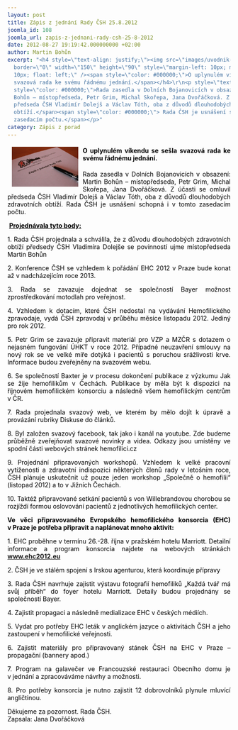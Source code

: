 ```yaml
---
layout: post
title: Zápis z jednání Rady ČSH 25.8.2012
joomla_id: 108
joomla_url: zapis-z-jednani-rady-csh-25-8-2012
date: 2012-08-27 19:19:42.000000000 +02:00
author: Martin Bohůn
excerpt: "<h4 style=\"text-align: justify;\"><img src=\"images/uvodnik-clanku-foto/zapis_rada.jpg\"
  border=\"0\" width=\"150\" height=\"90\" style=\"margin-left: 10px; margin-right:
  10px; float: left;\" /><span style=\"color: #000000;\">O uplynulém víkendu se sešla
  svazová rada ke svému řádnému jednání.</span></h4>\r\n<p style=\"text-align: justify;\"><span
  style=\"color: #000000;\">Rada zasedla v Dolních Bojanovicích v obsazení: Martin
  Bohůn – místopředseda, Petr Grim, Michal Skořepa, Jana Dvořáčková. Z účasti se omluvil
  předseda ČSH Vladimír Dolejš a Václav Tóth, oba z důvodů dlouhodobých zdravotních
  obtíží.</span><span style=\"color: #000000;\"> Rada ČSH je usnášení schopná i v tomto
  zasedacím počtu.</span></p>"
category: Zápis z porad
---
```

<h4 style="text-align: justify;"><img src="images/uvodnik-clanku-foto/zapis_rada.jpg" border="0" width="150" height="90" style="margin-left: 10px; margin-right: 10px; float: left;" /><span style="color: #000000;">O uplynulém víkendu se sešla svazová rada ke svému řádnému jednání.</span></h4>

<p style="text-align: justify;"><span style="color: #000000;">Rada zasedla v Dolních Bojanovicích v obsazení: Martin Bohůn – místopředseda, Petr Grim, Michal Skořepa, Jana Dvořáčková. Z účasti se omluvil předseda ČSH Vladimír Dolejš a Václav Tóth, oba z důvodů dlouhodobých zdravotních obtíží.</span><span style="color: #000000;"> Rada ČSH je usnášení schopná i v tomto zasedacím počtu.</span></p>



<p> <span style="text-decoration: underline;"><strong><span style="color: #000000; text-decoration: underline;">Projednávala tyto body:</span></strong></span></p>

<p style="text-align: justify;"><span style="color: #000000;">1. Rada ČSH projednala a schválila, že z důvodu dlouhodobých zdravotních obtíží předsedy ČSH Vladimíra Dolejše se povinností ujme místopředseda Martin Bohůn</span></p>

<p style="text-align: justify;"><span style="color: #000000;">2. Konference ČSH se vzhledem k pořádání EHC 2012 v Praze bude konat až v nadcházejícím roce 2013.</span></p>

<p style="text-align: justify;"><span style="color: #000000;">3. Rada se zavazuje dojednat se společností Bayer možnost zprostředkování motodlah pro veřejnost.</span></p>

<p style="text-align: justify;"><span style="color: #000000;">4. Vzhledem k dotacím, které ČSH nedostal na vydávání Hemofilického zpravodaje, vydá ČSH zpravodaj v průběhu měsíce listopadu 2012. Jediný pro rok 2012.</span></p>

<p style="text-align: justify;"><span style="color: #000000;">5. Petr Grim se zavazuje připravit materiál pro VZP a MZČR s dotazem o nejasném fungování ÚHKT v roce 2012. Případné neuzavření smlouvy na nový rok se ve velké míře dotýká i pacientů s poruchou srážlivosti krve. Informace budou zveřejněny na svazovém webu.</span></p>

<p style="text-align: justify;"><span style="color: #000000;">6. Se společností Baxter je v procesu dokončení publikace z výzkumu Jak se žije hemofilikům v Čechách. Publikace by měla být k dispozici na říjnovém hemofilickém konsorciu a následně všem hemofilickým centrům v ČR.</span></p>

<p style="text-align: justify;"><span style="color: #000000;">7. Rada projednala svazový web, ve kterém by mělo dojít k úpravě a provázání rubriky Diskuse do článků.  </span></p>

<p style="text-align: justify;"><span style="color: #000000;">8. Byl založen svazový facebook, tak jako i kanál na youtube. Zde budeme průběžně zveřejňovat svazové novinky a videa. Odkazy jsou umístěny ve spodní části webových stránek hemofilici.cz</span></p>

<p style="text-align: justify;"><span style="color: #000000;">9. Projednání připravovaných workshopů. Vzhledem k velké pracovní vytíženosti a zdravotní indispozici některých členů rady v letošním roce, ČSH plánuje uskutečnit už pouze jeden workshop „Společně o hemofilii“ (listopad 2012) a to v Jižních Čechách.</span></p>

<p style="text-align: justify;"><span style="color: #000000;">10. Taktéž připravované setkání pacientů s von Willebrandovou chorobou se rozjíždí formou oslovování pacientů z jednotlivých hemofilických center.</span></p>

<p style="text-align: justify;"><strong><span style="color: #000000;">Ve věci připravovaného Evropského hemofilického konsorcia (EHC) v Praze je potřeba připravit a naplánovat mnoho aktivit:</span></strong></p>

<p style="text-align: justify;"><span style="color: #000000;">1. EHC proběhne v termínu 26.-28. října v pražském hotelu Marriott. Detailní informace a program konsorcia najdete na webových stránkách</span> <strong><a href="http://www.ehc2012.eu/">www.ehc2012.eu</a></strong></p>

<p style="text-align: justify;"><span style="color: #000000;">2. ČSH je ve stálém spojení s Irskou agenturou, která koordinuje přípravy</span></p>

<p style="text-align: justify;"><span style="color: #000000;">3. Rada ČSH navrhuje zajistit výstavu fotografií hemofiliků „Každá tvář má svůj příběh“ do foyer hotelu Marriott. Detaily budou projednány se společností Bayer.</span></p>

<p style="text-align: justify;"><span style="color: #000000;">4. Zajistit propagaci a následně medializace EHC v českých médiích.</span></p>

<p style="text-align: justify;"><span style="color: #000000;">5. Vydat pro potřeby EHC leták v anglickém jazyce o aktivitách ČSH a jeho zastoupení v hemofilické veřejnosti.</span></p>

<p style="text-align: justify;"><span style="color: #000000;">6. Zajistit materiály pro připravovaný stánek ČSH na EHC v Praze – propagační (bannery apod.)</span></p>

<p style="text-align: justify;"><span style="color: #000000;">7. Program na galavečer ve Francouzské restauraci Obecního domu je v jednání a zpracováváme návrhy a možnosti.</span></p>

<p style="text-align: justify;"><span style="color: #000000;">8. Pro potřeby konsorcia je nutno zajistit 12 dobrovolníků plynule mluvící angličtinou.</span></p>

<p><span style="color: #000000;">Děkujeme za pozornost. Rada ČSH.</span><br /><span style="color: #000000;">Zapsala: Jana Dvořáčková</span><span style="color: #000000;"><br /></span></p>

<p> </p>

<p style="text-align: justify;"><span style="color: #000000;"><br /></span></p>

<p style="text-align: justify;"><span style="color: #000000;"><br /></span></p>

<p style="text-align: justify;"> </p>
